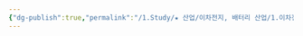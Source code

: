 ```yaml
---
{"dg-publish":true,"permalink":"/1.Study/★ 산업/이차전지, 배터리 산업/1.이차전지/종목/에코알앤에스/","created":"2024-11-20T21:02:27.576+09:00","updated":"2025-06-03T20:07:21.294+09:00"}
---
```


